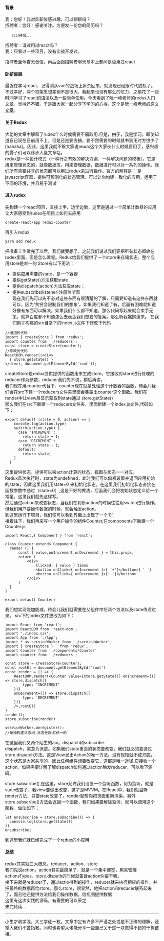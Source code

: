 
#### 背景
我：您好！我对此职位感兴趣，可以聊聊吗？  
招聘者：您好！感谢关注。方便发一份您的简历吗？ 

       几分钟后。。。  

招聘者：请过用过react吗？  
我：只看过一些项目，没有实战开发过。 

招聘者至今杳无音信，再后面跟招聘者聊天基本上都问是否用过react
#### 卧薪尝胆
最近在学习react，记得刚从vue的战场上厮杀回来，就发现已经跟时代脱轨了。不过幸好，两个框架思想差别不是很大，看起来也没有那么的吃力，之前花了一些时间学习了react的语法以及一些简单使用。今天看到了阮一峰老师的redux入门文章，觉得还不错。于是跟大家一起分享下学习的心得，这个是[阮一峰老师的原文文章]( 'http://www.ruanyifeng.com/blog/2016/09/redux_tutorial_part_one_basic_usages.html' )。

#### 关于Redux
大佬的文章中解释了rudex什么时候需要不需取用.但是，由于，我是学习，即使知道自己现在目前用不上，但是还是要去搞，要不然需要的时候就书到用时方恨少了[hahaha]。因此，这里我就不跟大家说reudx这个大家伙什么时候要用了，感兴趣的骨子们可以移步大佬文章哈。  
redux是一种设计模式（一种行之有效的解决方案，一种解决问题的模板）。它是用来管理状态的，就像数据库，用来管理数据，数据进行可以对一系列的操作。我们所有需要共享的状态都可以用过redux来进行操作。官方的解释是：‘是javascript容器，提供可预测化的状态管理。可以让你构建一致化的应用，运用于不同的环境，并且易于测试’
#### 进入rudex
先构建一个react项目，直接上手，边学边做，这里是通过一个简单计数器的应用让大家感受到rudex在项目上如何去应用
~~~
create-react-app redux-counter
~~~
再引入redux
~~~~
yarn add redux
~~~~
把准备工作做完了以后，我们就要想了，之前我们说过我们要把所有状态都放在rudex里面，但是怎么做呢。Redux给我们提供了一个store来存储状态，整个应用store是唯一的
Store有以下用法：  
* 提供应用需要的state，是一个容器
* 提供getState()方法获取state
* 提供dispatch(action)方法获取state；
* 提供subscribe(listener)注册监听器  
现在我们先可以先不必对这些东西有很清楚的了解，只需要知道有这些东西就可以，因为'贫穷会限制我们的想象'。如果我们知道了有，后面有困难就知道好像有东西可以解决。如果我们什么都不知道，那么代码写起来就会束手无策，就算百度都不知道怎么去表达我们想要的答案。那么听我娓娓道来。
在我们刚才构建的src目录下的index.js文件下修改下代码
~~~
//增加的代码
import { createStore } from 'redux';
import counter from './reducers';
const store = createStore(counter);
//修改的代码
ReactDOM.render((<div>
  { store.getState() }
</div>), document.getElementById('root'));
~~~
createStore是redux提供提供的函数用来生成store，它接收对store进行处理的reducer作为参数，reducer我们先不说，稍后再讲。   
我们现在用counter代替下，counter现在就是处理这个计数器的函数，待会儿我们会在src下建一个reducers文件夹里面会暴露出counter这个函数。我们在render中让view层显示获取到state通过 store.getState()  
那么我们在src下新建一个reducers文件夹，里面新建一个index.js文件,代码如下：  
~~~
export default (state = 0, action) => {
    console.log(action.type)
    switch(action.type) {
      case 'INCREMENT': 
        return state + 1;
      case 'DECREMENT':
        return state - 1;
      default:
        return state; 
    }
  }
  ~~~
  这里提供状态，提供可以被action计算的状态，视图与状态一一对应。  
Redux首次执行时，state为undefined，此时我们可以借机设置并返回应用初始的state，因此这里我们用state=0 来初始化状态，在这里我们初始化状态直接在函数参数中通过（state=0）,这是不好的做法，后面我们会把初始状态定义给一个常量，这里我们就先这样写。  
然后通过action来改变状态，当我们在判断action的时候往往用switch进行操作。但我们用户要操作数据的时候，就会触发action。  
到这里运行下项目，我们便可以看到界面上出现了一个'0'.  
  接着往下，我们再来写一个用户操作的组件Counter,在components下新建一个Counter.js
  ~~~
  import React,{ Component } from 'react';

class Counter extends Component {
    render () {
        const { value,onIncrement,onDecrement } = this.props;
        return (
            <div>
                Clicked: { value } times
                <button onClick={ onIncrement }>{ '+'}</button>{ ' '}
                <button onClick={ onDecrement }>{'-'}</button>
            </div>
        )
    }
}

export default Counter;
~~~
我们想实现能加能减。待会儿我们就需要在父组件中把两个方法以及state传递过来。
src下的index文件更改为如下：
~~~
import React from 'react';
import ReactDOM from 'react-dom';
import './index.css';
import App from './App';
import * as serviceWorker from './serviceWorker';
import { createStore }   from 'redux';
import Counter from './components/Counter'
import counter from './reducers';

const store = createStore(counter);
const rootEl = document.getElementById('root')
const render = () => {
    ReactDOM.render(<Counter value={store.getState()} onIncrement={() => store.dispatch({
        type: "INCREMENT"
    })}
    onDecrement={() => store.dispatch({
        type: 'DECREMENT'
    })}
    />,rootEl)
}
render();
store.subscribe(render)

serviceWorker.unregister();
//单独构建状态树,状态是跟UI统一的
~~~
在这里我们又两个陌生的api。dispatch和subscribe.  
dispatch，寓意为派遣。如果我们state里面的状态要改变，我们就必须要通过store.dispatch方法。这是View发出Action的唯一方法。没有规矩就不成方圆，这个状态是大家共享的，因此任何组件想要改变它，这都是唯一途径.它接收一个action。如果需要详解了解dispatch如何通过action触发reducer，可以看下源码。 

store.subscribe(),在这里，store允许我们设置一个监听函数，何为监听，就是state改变了，我view要做出改变，这才是MVVM。在React中，我们就监听render方法，只要state改变了，render就帮你把页面重新渲染。另外store.subscribe()方法会返回一个函数，我们如果要解除监听，就可以调用这个函数。做法如下：
~~~
let unsubscribe = store.subscribe(() => {
  console.log(store.getState())
})
unsubscribe;
~~~

到这里我们就已经完成了一个redux的小应用  
#### 总结
redux其实就三大概念。reducer、action、store  
我们先说action，action其实最简单了，就是一个集中便签，用来管理actionsTypes，store.dispath的时候就告诉action你要干嘛。  
接下来就是reducer了，通过actio得到的操作，reducer就来执行相应的操作，并把最终的数据再给store。那么store，很显然，他把action和reducer联系起来了，而且他还提供方法给我们操作数据，给视图提供数据  
这里有这次实践的源码，有需要的可以采之  
未完待续...  
 ***  
小生才疏学浅，大三学徒一枚。文章中定有许多不严谨之处或是不正确的理解，还望大佬们不吝指教。同时也希望大佬能分享一些自己关于这一块觉得不错的干货链接。

